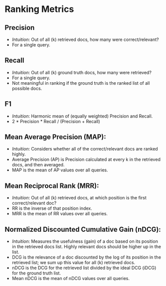 # Ranking Metrics

## Precision
- *Intuition*: Out of all (k) retrieved docs, how many were correct/relevant?
- For a single query. 

## Recall
- *Intuition*: Out of all (k) ground truth docs, how many were retrieved?
- For a single query. 
- Not meaningful in ranking if the ground truth is the ranked list of all possible docs. 

## F1
- *Intuition*: Harmonic mean of (equally weighted) Precision and Recall. 
- 2 * Precision * Recall / (Precision + Recall)

## Mean Average Precision (MAP):
- *Intuition*: Considers whether all of the correct/relevant docs are ranked highly. 
- Average Precision (AP) is Precision calculated at every k in the retrieved docs, and then averaged. 
- MAP is the mean of AP values over all queries. 

## Mean Reciprocal Rank (MRR):
- *Intuition*: Out of all (k) retrieved docs, at which position is the first correct/relevant doc?
- RR is the inverse of that position index. 
- MRR is the mean of RR values over all queries. 

## Normalized Discounted Cumulative Gain (nDCG):
- *Intuition*: Measures the usefulness (gain) of a doc based on its position in the retrieved docs list. Highly relevant docs should be higher up in the list. 
- DCG is the relevance of a doc discounted by the log of its position in the retrieved list; we sum up this value for all (k) retrieved docs. 
- nDCG is the DCG for the retrieved list divided by the ideal DCG (iDCG) for the ground truth list. 
- Mean nDCG is the mean of nDCG values over all queries. 